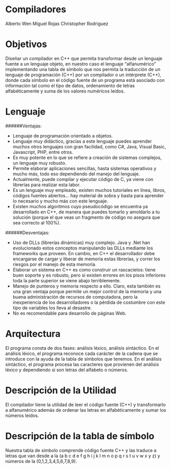 # Compiladores
Alberto Wen
Miguel Rojas 
Christopher Rodriguez


# Objetivos
Diseñar un compilador en C++ que permita transformar desde un lenguaje fuente a un lenguaje objeto, en nuestro caso el lenguaje “alfanumérico” implementando una tabla de símbolo que nos permita la traducción de un lenguaje de programación (C++) por un compilador o un intérprete (C++), donde cada símbolo en el código fuente de un programa está asociado con información tal como el tipo de datos, ordenamiento de letras alfabéticamente y suma de los valores numéricos leídos.


# Lenguaje
######Ventajas:

- Lenguaje de programación orientado a objetos. 
- Lenguaje muy didáctico, gracias a este lenguaje puedes aprender muchos otros lenguajes con gran facilidad, como C#, Java, Visual Basic, Javascript, PHP, entre otros. 
- Es muy potente en lo que se refiere a creación de sistemas complejos, un lenguaje muy robusto. 
- Permite elaborar aplicaciones sencillas, hasta sistemas operativos y mucho más, todo eso dependiendo del manejo del lenguaje. 
- Actualmente, puede compilar y ejecutar código de C, ya viene con librerías para realizar esta labor. 
- Es un lenguaje muy empleado, existen muchos tutoriales en línea, libros, códigos fuentes abiertos... hay material de sobra y basta para aprender lo necesario y mucho más con este lenguaje. 
- Existen muchos algoritmos cuyo pseudocódigo se encuentra ya desarrollado en C++, de manera que puedes tomarlo y amoldarlo a tu solución (porque el que veas un fragmento de código no asegura que sea correcto al 100%). 




######Desventajas: 

- Uso de DLLs (librerías dinámicas) muy complejo. Java y .Net han evolucionado estos conceptos manipulando las DLLs mediante los frameworks que proveen. En cambio, en C++ el desarrollador debe encargarse de cargar y liberar de memoria estas librerías, y correr los riesgos por el manejo de esta memoria. 
- Elaborar un sistema en C++ es como construir un rascacielos: tiene buen soporte y es robusto, pero si existen errores en los pisos inferiores toda la parte superior se viene abajo terriblemente. 
- Manejo de punteros y memoria respecto a ello. Claro, esta también es una gran ventaja porque permite un mejor control de la memoria y una buena administración de recursos de computadora, pero la inexperiencia de los desarrolladores o la pérdida de costumbre con este tipo de variables  los lleva al desastre. 
- No es recomendable para desarrollo de páginas Web.

# Arquitectura
El programa consta de dos fases: análisis léxico, análisis sintáctico.
En el análisis léxico, el programa reconoce cada carácter de la cadena que se introduce con la ayuda de la tabla de símbolos que tenemos.
En el análisis sintáctico, el programa procesa las caracteres que provienen del análisis léxico y dependiendo si son letras del alfabeto o números.






# Descripción de la Utilidad
El compilador tiene la utilidad de leer el código fuente (C++) y transformarlo a alfanumérico además  de ordenar las letras en alfabéticamente y sumar los números leídos.

# Descripción de la tabla de símbolo
Nuestra tabla de símbolo comprende código fuente C++  y las traduce a letras que van desde a la 
(a b c d e f g h i j k l m n o p q r s t u v w x y z) y números de la  (0,1,2,3,4,5,6,7,8,9).









    
